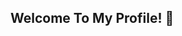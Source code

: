 ## Welcome To My Profile! 👋
<br/>
<!--
**ashish-brahma/ashish-brahma** is a ✨ _special_ ✨ repository because its `README.md` (this file) appears on your GitHub profile.

Here are some ideas to get you started:

- 🔭 I’m currently working on ...
- 🌱 I’m currently learning ...
- 👯 I’m looking to collaborate on ...
- 🤔 I’m looking for help with ...
- 💬 Ask me about ...
- 📫 How to reach me: ...
- 😄 Pronouns: ...
- ⚡ Fun fact: ...
-->

### About Me

I am an independent **Apple Developer** with a focus on **iOS** platform. A neat interface gives expression to my thoughts... <br/><br/> ...and *keeps me going!*

- 🖥 I'm currently working on a productivity shopping app called [KartStopper](https://github.com/ashish-brahma/KartStopper).
- 📚 Learning all things 'Swift'ly drives me these days.
- 🧰 My tech stack- <br/> <br/>
   ![Swift](https://img.shields.io/badge/swift-F54A2A?style=for-the-badge&logo=swift&logoColor=white)
   ![MongoDB](https://img.shields.io/badge/MongoDB-%234ea94b.svg?style=for-the-badge&logo=mongodb&logoColor=white)
   ![Firebase](https://img.shields.io/badge/firebase-%23039BE5.svg?style=for-the-badge&logo=firebase)
   ![Python](https://img.shields.io/badge/python-3670A0?style=for-the-badge&logo=python&logoColor=ffdd54)
   ![MySQL](https://img.shields.io/badge/mysql-4479A1.svg?style=for-the-badge&logo=mysql&logoColor=white)
   ![HTML5](https://img.shields.io/badge/html5-%23E34F26.svg?style=for-the-badge&logo=html5&logoColor=white)
   ![CSS3](https://img.shields.io/badge/css3-%231572B6.svg?style=for-the-badge&logo=css3&logoColor=white)
   ![JavaScript](https://img.shields.io/badge/javascript-%23323330.svg?style=for-the-badge&logo=javascript&logoColor=%23F7DF1E) <br/><br/>
- 🔨 My everyday tools- <br/> <br/>
   ![Xcode](https://img.shields.io/badge/Xcode-007ACC?style=for-the-badge&logo=Xcode&logoColor=white)
   ![Figma](https://img.shields.io/badge/figma-%23F24E1E.svg?style=for-the-badge&logo=figma&logoColor=white) <br/><br/>
- ❌ Disapprove Liquid Glass UI.<br/><br/>

### Let's connect
- 📎 Check out my [portfolio website](https://ashish-brahma.github.io/portfolio/).
- 📮 Send me an email or DM to get in touch with me- <br/><br/>
   [![Static Badge](https://img.shields.io/badge/Email-ashish.brahma%40outlook.com-white?style=flat&labelColor=rgb(0%2C%20120%2C%20212))](mailto:ashish.brahma@outlook.com)
   [![Static Badge](https://img.shields.io/badge/LinkedIn-brahma--ashish-white?style=flat&labelColor=rgb(0%2C%20119%2C%20181))](https://www.linkedin.com/in/brahma-ashish/)<br/><br/>

*Nice to meet you!*
